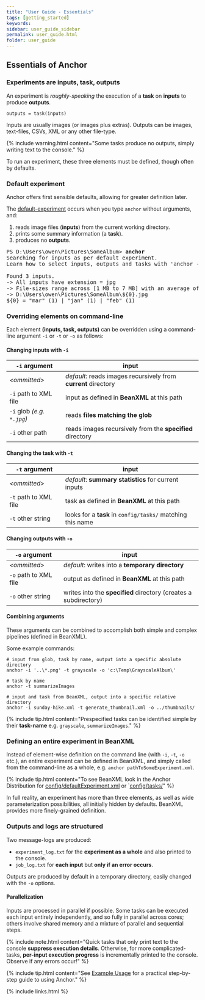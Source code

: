 ```yaml
---
title: "User Guide - Essentials"
tags: [getting_started]
keywords:
sidebar: user_guide_sidebar
permalink: user_guide.html
folder: user_guide
---
```


## Essentials of Anchor

### Experiments are inputs, task, outputs

An experiment is *roughly-speaking* the execution of a **task** on **inputs** to produce **outputs**.

```
outputs = task(inputs)
```

Inputs are usually images (or images plus extras). Outputs can be images, text-files, CSVs, XML or any other file-type.

{% include warning.html content="Some tasks produce no outputs, simply writing text to the console." %}

To run an experiment, these three elements must be defined, though often by defaults.

### Default experiment

Anchor offers first sensible defaults, allowing for greater definition later.

The [default-experiment](https://github.com/anchoranalysis/anchor-assembly/blob/master/anchor-assembly/src/main/resources/config/defaultExperiment.xml) occurs when you type `anchor` without arguments, and:
1. reads image files (**inputs**) from the current working directory.
2. prints some summary information (a **task**).
3. produces no **outputs**.

<pre class="commandLine">
PS D:\Users\owen\Pictures\SomeAlbum> <b>anchor</b>
Searching for inputs as per default experiment.
Learn how to select inputs, outputs and tasks with 'anchor -h'.

Found 3 inputs.
-> All inputs have extension = jpg
-> File-sizes range across [1 MB to 7 MB] with an average of 4 MB.
-> D:\Users\owen\Pictures\SomeAlbum\${0}.jpg
${0} = "mar" (1) | "jan" (1) | "feb" (1)
</pre>

### Overriding elements on command-line

Each element **(inputs, task, outputs)** can be overridden using a command-line argument `-i` or `-t` or `-o` as follows:

#### Changing inputs with `-i`

|`-i` argument| input |
|--------|------|
| *&lt;ommitted&gt;* | *default*: reads images recursively from **current** directory |
| `-i` path to XML file | input as defined in **BeanXML** at this path |
| `-i` glob  *(e.g. `*.jpg`)* | reads **files matching the glob** |
| `-i` other path | reads images recursively from the **specified** directory  |

#### Changing the task with `-t`

|`-t` argument| input |
|--------|------|
| *&lt;ommitted&gt;* | *default*: **summary statistics** for current inputs |
| `-t` path to XML file | task as defined in **BeanXML** at this path |
| `-t` other string | looks for a **task** in `config/tasks/` matching this name  |

#### Changing outputs with `-o`

|`-o` argument| input |
|--------|------|
| *&lt;ommitted&gt;* | *default*: writes into a **temporary directory** |
| `-o` path to XML file | output as defined in **BeanXML** at this path |
| `-o` other string | writes into the **specified** directory (creates a subdirectory)  |

#### Combining arguments

These arguments can be combined to accomplish both simple and complex pipelines (defined in BeanXML).

Some example commands:

```shell
# input from glob, task by name, output into a specific absolute directory
anchor -i '..\*.png' -t grayscale -o 'c:\Temp\GrayscaleAlbum\'

# task by name
anchor -t summarizeImages

# input and task from BeanXML, output into a specific relative directory
anchor -i sunday-hike.xml -t generate_thumbnail.xml -o ../thumbnails/
```

{% include tip.html content="Prespecified tasks can be identified simple by their **task-name** e.g. `grayscale`, `summarizeImages`." %}

### Defining an entire experiment in BeanXML

Instead of element-wise definition on the command line (with `-i`, `-t`, `-o` etc.), an entire experiment can be defined in BeanXML, and simply called from the command-line as a whole, e.g. `anchor pathToSomeExperiment.xml`.

{% include tip.html content="To see BeanXML look in the Anchor Distribution for [config/defaultExperiment.xml](https://github.com/anchoranalysis/anchor-assembly/blob/master/anchor-assembly/src/main/resources/config/defaultExperiment.xml) or `[config/tasks/](https://github.com/anchoranalysis/anchor-assembly/tree/master/anchor-assembly/src/main/resources/config/tasks)" %}

In full reality, an experiment has more than three elements, as well as wide parameterization possibilities, all initially hidden by defaults. BeanXML provides more finely-grained definition.


### Outputs and logs are structured

Two message-logs are produced:
- `experiment_log.txt` for the **experiment as a whole** and also printed to the console.
- `job_log.txt` for **each input** but **only if an error occurs**.

Outputs are produced by default in a temporary directory, easily changed with the `-o` options.

#### Parallelization

Inputs are processed in parallel if possible. Some tasks can be executed each input entirely independently, and so fully in parallel across cores; others involve shared memory and a mixture of parallel and sequential steps.

{% include note.html content="Quick tasks that only print text to the console **suppress execution details**. Otherwise, for more complicated-tasks, **per-input execution progress** is incrementally printed to the console. Observe if any errors occur!" %}

{% include tip.html content="See [Example Usage](/user_guide_examples.html) for a practical step-by-step guide to using Anchor." %}

{% include links.html %}
